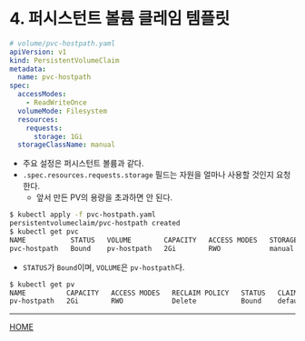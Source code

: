 # 4. 퍼시스턴트 볼륨 클레임 템플릿

```yaml
# volume/pvc-hostpath.yaml
apiVersion: v1
kind: PersistentVolumeClaim
metadata:
  name: pvc-hostpath
spec:
  accessModes:
    - ReadWriteOnce
  volumeMode: Filesystem
  resources:
    requests:
      storage: 1Gi
  storageClassName: manual
```

- 주요 설정은 퍼시스턴트 볼륨과 같다.
- `.spec.resources.requests.storage` 필드는 자원을 얼마나 사용할 것인지 요청한다.
    - 앞서 만든 PV의 용량을 초과하면 안 된다.

```zsh
$ kubectl apply -f pvc-hostpath.yaml 
persistentvolumeclaim/pvc-hostpath created
$ kubectl get pvc
NAME           STATUS   VOLUME        CAPACITY   ACCESS MODES   STORAGECLASS   AGE
pvc-hostpath   Bound    pv-hostpath   2Gi        RWO            manual         9s
```

- `STATUS`가 `Bound`이며, `VOLUME`은 `pv-hostpath`다.

```zsh
$ kubectl get pv
NAME          CAPACITY   ACCESS MODES   RECLAIM POLICY   STATUS   CLAIM                  STORAGECLASS   REASON   AGE
pv-hostpath   2Gi        RWO            Delete           Bound    default/pvc-hostpath   manual                  24h
```

-----
[HOME](./index.md)
